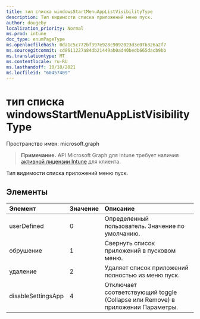 ```yaml
---
title: тип списка windowsStartMenuAppListVisibilityType
description: Тип видимости списка приложений меню пуск.
author: dougeby
localization_priority: Normal
ms.prod: intune
doc_type: enumPageType
ms.openlocfilehash: 0da1c5c772bf397e928c9092023d3e07b326a2f7
ms.sourcegitcommit: cd8611227a84db21449ab0ad40bedb665dacb9bb
ms.translationtype: MT
ms.contentlocale: ru-RU
ms.lasthandoff: 10/18/2021
ms.locfileid: "60457409"
---
```

# <a name="windowsstartmenuapplistvisibilitytype-enum-type"></a>тип списка windowsStartMenuAppListVisibilityType

Пространство имен: microsoft.graph

> **Примечание.** API Microsoft Graph для Intune требует наличия [активной лицензии Intune](https://go.microsoft.com/fwlink/?linkid=839381) для клиента.

Тип видимости списка приложений меню пуск.

## <a name="members"></a>Элементы
|Элемент|Значение|Описание|
|:---|:---|:---|
|userDefined|0|Определенный пользователь. Значение по умолчанию.|
|обрушение|1|Свернуть список приложений в пусковом меню.|
|удаление|2|Удаляет список приложений полностью из меню пуск.|
|disableSettingsApp|4 |Отключает соответствующий toggle (Collapse или Remove) в приложении Параметры.|



